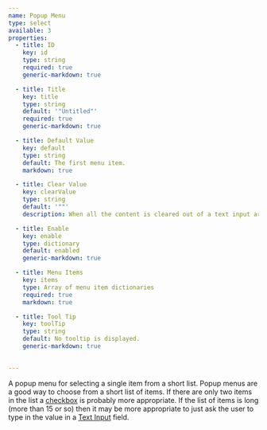 ```yaml
---
name: Popup Menu
type: select
available: 3
properties:
  - title: ID
    key: id
    type: string
    required: true
    generic-markdown: true

  - title: Title
    key: title
    type: string
    default: '"Untitled"'
    required: true
    generic-markdown: true

  - title: Default Value
    key: default
    type: string
    default: The first menu item.
    markdown: true

  - title: Clear Value
    key: clearValue
    type: string
    default: '""'
    description: When all the content is cleared out of a text input area (the user deletes all the text), the control will automatically fill with this value. This is useful for applications where a non-empty string is required.

  - title: Enable
    key: enable
    type: dictionary
    default: enabled
    generic-markdown: true

  - title: Menu Items
    key: items
    type: Array of menu item dictionaries
    required: true
    markdown: true

  - title: Tool Tip
    key: toolTip
    type: string
    default: No tooltip is displayed.
    generic-markdown: true
    

---
```


A popup menu for selecting a single item from a short list. 
Popup menus are a good way to choose from a short list of items. If there are only two items in the list a [checkbox](../checkbox) is probably more appropriate. If the list of items is long (more than 15 or so) then it may be more appropriate to just ask the user to type in the value in a [Text Input](../input) field.